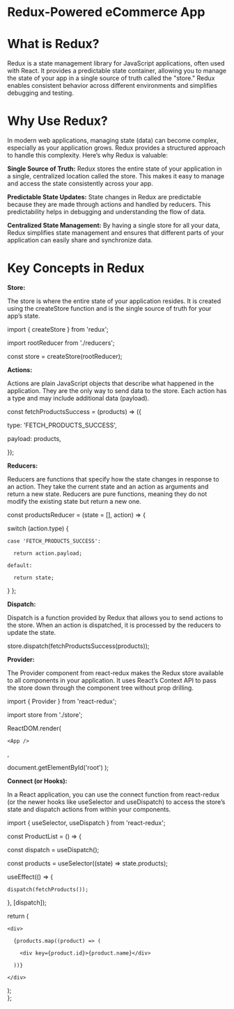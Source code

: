 # Redux-Powered eCommerce App

# What is Redux?
Redux is a state management library for JavaScript applications, often used with React. It provides a predictable state container, allowing you to manage the state of your app in a single source of truth called the "store." Redux enables consistent behavior across different environments and simplifies debugging and testing.

# Why Use Redux?
In modern web applications, managing state (data) can become complex, especially as your application grows. Redux provides a structured approach to handle this complexity. Here’s why Redux is valuable:

**Single Source of Truth:** Redux stores the entire state of your application in a single, centralized location called the store. This makes it easy to manage and access the state consistently across your app.

**Predictable State Updates:** State changes in Redux are predictable because they are made through actions and handled by reducers. This predictability helps in debugging and understanding the flow of data.

**Centralized State Management:** By having a single store for all your data, Redux simplifies state management and ensures that different parts of your application can easily share and synchronize data.

# Key Concepts in Redux

**Store:**

The store is where the entire state of your application resides. It is created using the createStore function and is the single source of truth for your app’s state.

import { createStore } from 'redux';

import rootReducer from './reducers';

const store = createStore(rootReducer);


**Actions:**


Actions are plain JavaScript objects that describe what happened in the application. They are the only way to send data to the store. Each action has a type and may include additional data (payload).

const fetchProductsSuccess = (products) => ({

  type: 'FETCH_PRODUCTS_SUCCESS',
  
  payload: products,
  
});


**Reducers:**

Reducers are functions that specify how the state changes in response to an action. They take the current state and an action as arguments and return a new state. Reducers are pure functions, meaning they do not modify the existing state but return a new one.

const productsReducer = (state = [], action) => {

  switch (action.type) {
  
    case 'FETCH_PRODUCTS_SUCCESS':
    
      return action.payload;
      
    default:
    
      return state;
      
  }
};


**Dispatch:**


Dispatch is a function provided by Redux that allows you to send actions to the store. When an action is dispatched, it is processed by the reducers to update the state.


store.dispatch(fetchProductsSuccess(products));


**Provider:**


The Provider component from react-redux makes the Redux store available to all components in your application. It uses React’s Context API to pass the store down through the component tree without prop drilling.

import { Provider } from 'react-redux';

import store from './store';


ReactDOM.render(

  <Provider store={store}>
    
    <App />
    
  </Provider>,
  
  document.getElementById('root')
);


**Connect (or Hooks):**


In a React application, you can use the connect function from react-redux (or the newer hooks like useSelector and useDispatch) to access the store’s state and dispatch actions from within your components.

import { useSelector, useDispatch } from 'react-redux';

const ProductList = () => {

  const dispatch = useDispatch();
  
  const products = useSelector((state) => state.products);

  useEffect(() => {
  
    dispatch(fetchProducts());
    
  }, [dispatch]);

  return (
  
    <div>
    
      {products.map((product) => (
      
        <div key={product.id}>{product.name}</div>
        
      ))}
      
    </div>
    
  );  
};






